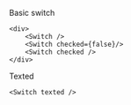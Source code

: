 Basic switch
```
<div>
	<Switch />
	<Switch checked={false}/>
	<Switch checked />
</div>
```

Texted
```
<Switch texted />
```